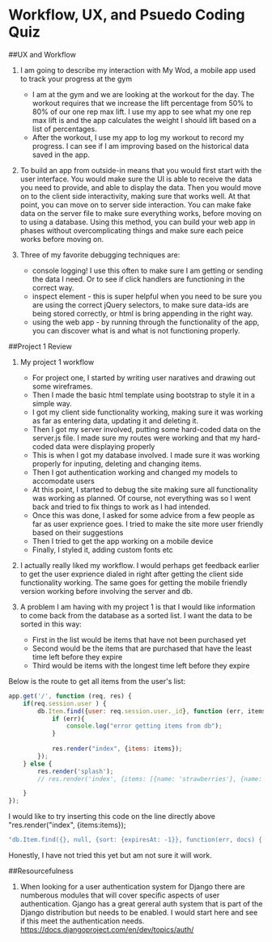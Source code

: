 # Workflow, UX, and Psuedo Coding Quiz

##UX and Workflow

1. I am going to describe my interaction with My Wod, a mobile app used to track your progress at the gym

	*	I am at the gym and we are looking at the workout for the day. The workout requires that we increase the lift percentage from 50% to 80% of our one rep max lift.
I use my app to see what my one rep max lift is and the app calculates the weight I should lift based on a list of percentages.
	*	After the workout, I use my app to log my workout to record my progress. I can see if I am improving based on the historical data saved in the app.

2. To build an app from outside-in means that you would first start with the user interface. You would make sure the UI is able to receive the data you need to provide, and able to display the data.
Then you would move on to the client side interactivity, making sure that works well. At that point, you can move on to server side interaction. You can make fake data on the 
server file to make sure everything works, before moving on to using a database. Using this method, you can build your web app
in phases without overcomplicating things and make sure each peice works before moving on. 

3. Three of my favorite debugging techniques are:

	* console logging! I use this often to make sure I am getting or sending the data I need. Or to see if click handlers are functioning in the correct way.
	* inspect element - this is super helpful when you need to be sure you are using the correct jQuery selectors, to make sure data-ids are being stored correctly, 
or html is bring appending in the right way.
	* using the web app - by running through the functionality of the app, you can discover what is and what is not functioning properly.

##Project 1 Review

1. My project 1 workflow

	*	For project one, I started by writing user naratives and drawing out some wireframes.
	*	Then I made the basic html template using bootstrap to style it in a simple way.
	* I got my client side functionality working, making sure it was working as far as entering data, updating it and deleting it.
	*	Then I got my server involved, putting some hard-coded data on the server.js file. I made sure my routes were working and that my hard-coded data were displaying properly
	*	This is when I got my database involved. I made sure it was working properly for inputing, deleting and changing items.
	*	Then I got authentication working and changed my models to accomodate users
	*	At this point, I started to debug the site making sure all functionality was working as planned. Of course, not everything was so I went back and tried to fix things to work as I had intended.
	*	Once this was done, I asked for some advice from a few people as far as user exprience goes. I tried to make the site more user friendly based on their suggestions
	*	Then I tried to get the app working on a mobile device
	*	Finally, I styled it, adding custom fonts etc

2. I actually really liked my workflow. I would perhaps get feedback earlier to get the user exprience dialed in right after getting the client side functionality working.
The same goes for getting the mobile friendly version working before involving the server and db.

3. A problem I am having with my project 1 is that I would like information to come back from the database as a sorted list. 
I want the data to be sorted in this way: 

	*	First in the list would be items that have not been purchased yet
	*	Second would be the items that are purchased that have the least time left before they expire
	*	Third would be items with the longest time left before they expire

Below is the route to get all items from the user's list:

```js
app.get('/', function (req, res) {
	if(req.session.user ) {
		db.Item.find({user: req.session.user._id}, function (err, items){ // user: req.session.user._id
			if (err){
				console.log("error getting items from db");
			}
			
			res.render("index", {items: items});
		});
	} else {
		res.render('splash');
		// res.render('index', {items: [{name: 'strawberries'}, {name: 'peaches'}, {name: 'bacon'}]}); //put fake items

	}
});
```

I would like to try inserting this code on the line directly above "res.render("index", {items:items});

```js
"db.Item.find({}, null, {sort: {expiresAt: -1}}, function(err, docs) { ... });"
```

Honestly, I have not tried this yet but am not sure it will work. 

##Resourcefulness

1. When looking for a user authentication system for Django there are numberous modules that will cover specific aspects of user authentication.
Gjango has a great gereral auth system that is part of the Django distribution but needs to be enabled. I would start here and see if this meet the 
authentication needs. https://docs.djangoproject.com/en/dev/topics/auth/

